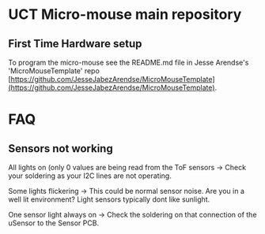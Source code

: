 # UCT Micro-mouse main repository

## First Time Hardware setup
To program the micro-mouse see the README.md file in Jesse Arendse's 'MicroMouseTemplate' repo
[https://github.com/JesseJabezArendse/MicroMouseTemplate](https://github.com/JesseJabezArendse/MicroMouseTemplate).


# FAQ

## Sensors not working
All lights on (only 0 values are being read from the ToF sensors -> Check your soldering as your I2C lines are not operating.

Some lights flickering -> This could be normal sensor noise. Are you in a well lit environment? Light sensors typically dont like sunlight.

One sensor light always on -> Check the soldering on that connection of the uSensor to the Sensor PCB.
